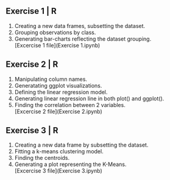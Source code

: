 ## **Exercise 1 | R**
1. Creating a new data frames, subsetting the dataset.
2. Grouping observations by class.
3. Generating bar-charts reflecting the dataset grouping. <br>
[Excercise 1 file](Exercise 1.ipynb)

## **Exercise 2 | R**
1. Manipulating column names.
2. Generatating ggplot visualizations.
3. Defining the linear regression model.
4. Generating linear regression line in both plot() and ggplot().
5. Finding the correlation between 2 variables. <br>
[Excercise 2 file](Exercise 2.ipynb)

## **Exercise 3 | R**
1. Creating a new data frame by subsetting the dataset.
2. Fitting a k-means clustering model.
3. Finding the centroids.
4. Generating a plot representing the K-Means. <br>
[Excercise 3 file](Exercise 3.ipynb)
